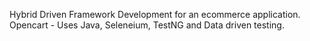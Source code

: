 Hybrid Driven Framework Development for an ecommerce application.
Opencart - Uses Java, Seleneium, TestNG and Data driven testing.
